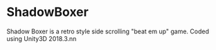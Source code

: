 # ShadowBoxer
Shadow Boxer is a retro style side scrolling "beat em up" game. Coded using Unity3D 2018.3.nn
